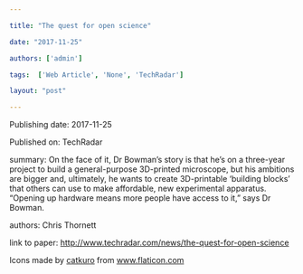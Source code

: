 ---
title: "The quest for open science"
date: "2017-11-25"
authors: ['admin']
tags:  ['Web Article', 'None', 'TechRadar']
layout: "post"
---
Publishing date: 2017-11-25

Published on: TechRadar

summary: On the face of it, Dr Bowman’s story is that he’s on a three-year project to build a general-purpose 3D-printed microscope, but his ambitions are bigger and, ultimately, he wants to create 3D-printable ‘building blocks’ that others can use to make affordable, new experimental apparatus. “Opening up hardware means more people have access to it,” says Dr Bowman.

authors: Chris Thornett

link to paper: http://www.techradar.com/news/the-quest-for-open-science

Icons made by <a href="https://www.flaticon.com/free-icon/bookshelves_3576884" title="catkuro">catkuro</a> from <a href="https://www.flaticon.com/" title="Flaticon"> www.flaticon.com</a>